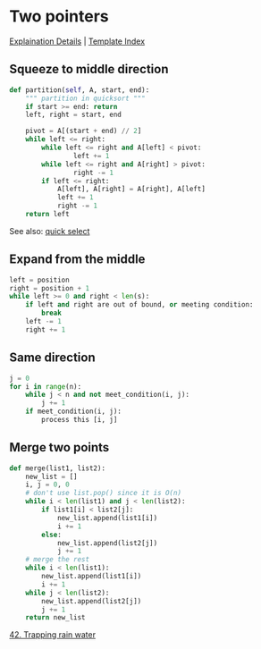 # Two pointers

[Explaination Details](./summary.md) | [Template Index](../template_list.md)

## Squeeze to middle direction

```python
def partition(self, A, start, end):
    """ partition in quicksort """
    if start >= end: return
    left, right = start, end

    pivot = A[(start + end) // 2]
    while left <= right:
        while left <= right and A[left] < pivot:
                left += 1
        while left <= right and A[right] > pivot:
                right -= 1
        if left <= right: 
            A[left], A[right] = A[right], A[left]
            left += 1
            right -= 1
    return left
```

See also: [quick select](./sort/quickselect.py)

## Expand from the middle

```python
left = position
right = position + 1
while left >= 0 and right < len(s):
    if left and right are out of bound, or meeting condition:
        break
    left -= 1
    right += 1
```

## Same direction

```python
j = 0
for i in range(n):
    while j < n and not meet_condition(i, j):
        j += 1
    if meet_condition(i, j):
        process this [i, j]
```

## Merge two points

```python
def merge(list1, list2):
    new_list = []
    i, j = 0, 0
    # don't use list.pop() since it is O(n)
    while i < len(list1) and j < len(list2):
        if list1[i] < list2[j]:
            new_list.append(list1[i])
            i += 1
        else:
            new_list.append(list2[j])
            j += 1
    # merge the rest
    while i < len(list1):
        new_list.append(list1[i])
        i += 1
    while j < len(list2):
        new_list.append(list2[j])
        j += 1
    return new_list
```

[42. Trapping rain water](../../leetcode/42-trapping-rain-water/solution_two_ptr.py)
